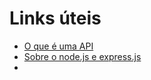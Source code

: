 # Links úteis 

- [O que é uma API](https://developer.mozilla.org/pt-BR/docs/Learn/Server-side/Express_Nodejs/Introduction)
- [Sobre o node.js e express.js](https://developer.mozilla.org/pt-BR/docs/Learn/Server-side/Express_Nodejs/Introduction)
- 